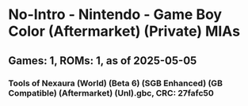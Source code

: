 # No-Intro - Nintendo - Game Boy Color (Aftermarket) (Private) MIAs
## Games: 1, ROMs: 1, as of 2025-05-05

### Tools of Nexaura (World) (Beta 6) (SGB Enhanced) (GB Compatible) (Aftermarket) (Unl).gbc, CRC: 27fafc50
